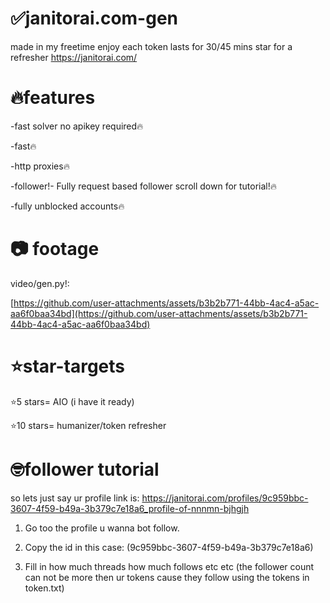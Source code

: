 # ✅janitorai.com-gen
made in my freetime enjoy each token lasts for 30/45 mins star for a refresher
https://janitorai.com/


# 🔥features
-fast solver no apikey required🔥

-fast🔥

-http proxies🔥

-follower!- Fully request based follower scroll down for tutorial!🔥

-fully unblocked accounts🔥

# 📷 footage
video/gen.py!:

[https://github.com/user-attachments/assets/b3b2b771-44bb-4ac4-a5ac-aa6f0baa34bd](https://github.com/user-attachments/assets/b3b2b771-44bb-4ac4-a5ac-aa6f0baa34bd)






# ⭐star-targets
⭐5 stars= AIO (i have it ready)

⭐10 stars= humanizer/token refresher

# 🤓follower tutorial
so lets just say ur profile link is: https://janitorai.com/profiles/9c959bbc-3607-4f59-b49a-3b379c7e18a6_profile-of-nnnmn-bjhgjh

1. Go too the profile u wanna bot follow.
   
2. Copy the id in this case: (9c959bbc-3607-4f59-b49a-3b379c7e18a6)
   
3. Fill in how much threads how much follows etc etc (the follower count can not be more then ur tokens cause they follow using the tokens in token.txt)

